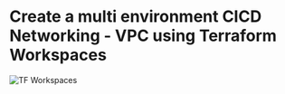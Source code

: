 # Create a multi environment CICD Networking - VPC using Terraform Workspaces

![TF Workspaces](https://github.com/user-attachments/assets/db6de37c-c935-4d51-86b2-fe317154bc49)
